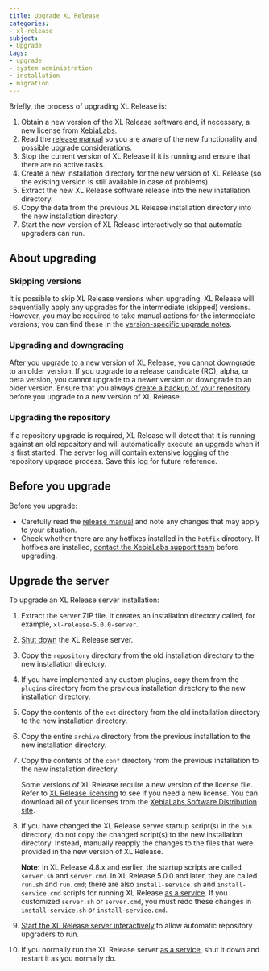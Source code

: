 ```yaml
---
title: Upgrade XL Release
categories:
- xl-release
subject:
- Upgrade
tags:
- upgrade
- system administration
- installation
- migration
---
```


Briefly, the process of upgrading XL Release is:

1. Obtain a new version of the XL Release software and, if necessary, a new license from [XebiaLabs](https://dist.xebialabs.com/).
1. Read the [release manual](/xl-release/latest/releasemanual.html) so you are aware of the new functionality and possible upgrade considerations.
1. Stop the current version of XL Release if it is running and ensure that there are no active tasks.
1. Create a new installation directory for the new version of XL Release (so the existing version is still available in case of problems).
1. Extract the new XL Release software release into the new installation directory.
1. Copy the data from the previous XL Release installation directory into the new installation directory.
1. Start the new version of XL Release interactively so that automatic upgraders can run.

## About upgrading

### Skipping versions

It is possible to skip XL Release versions when upgrading. XL Release will sequentially apply any upgrades for the intermediate (skipped) versions. However, you may be required to take manual actions for the intermediate versions; you can find these in the [version-specific upgrade notes](/xl-release/latest/upgrademanual.html).

### Upgrading and downgrading

After you upgrade to a new version of XL Release, you cannot downgrade to an older version. If you upgrade to a release candidate (RC), alpha, or beta version, you cannot upgrade to a newer version or downgrade to an older version. Ensure that you always [create a backup of your repository](/xl-release/how-to/back-up-xl-release.html) before you upgrade to a new version of XL Release.

### Upgrading the repository

If a repository upgrade is required, XL Release will detect that it is running against an old repository and will automatically execute an upgrade when it is first started. The server log will contain extensive logging of the repository upgrade process. Save this log for future reference.

## Before you upgrade

Before you upgrade:

* Carefully read the [release manual](/xl-release/latest/releasemanual.html) and note any changes that may apply to your situation.
* Check whether there are any hotfixes installed in the `hotfix` directory. If hotfixes are installed, [contact the XebiaLabs support team](https://support.xebialabs.com/hc/en-us/requests/new) before upgrading.

## Upgrade the server

To upgrade an XL Release server installation:

1. Extract the server ZIP file. It creates an installation directory called, for example, `xl-release-5.0.0-server`.

1. [Shut down](/xl-release/how-to/shut-down-xl-release.html) the XL Release server.

1. Copy the `repository` directory from the old installation directory to the new installation directory.

1. If you have implemented any custom plugins, copy them from the `plugins` directory from the previous installation directory to the new installation directory.

1. Copy the contents of the `ext` directory from the old installation directory to the new installation directory.

1. Copy the entire `archive` directory from the previous installation to the new installation directory.

1. Copy the contents of the `conf` directory from the previous installation to the new installation directory.

    Some versions of XL Release require a new version of the license file. Refer to [XL Release licensing](/xl-release/concept/xl-release-licensing.html#license-types) to see if you need a new license. You can download all of your licenses from the [XebiaLabs Software Distribution site](https://dist.xebialabs.com/).

1. If you have changed the XL Release server startup script(s) in the `bin` directory, do not copy the changed script(s) to the new installation directory. Instead, manually reapply the changes to the files that were provided in the new version of XL Release.

    **Note:** In XL Release 4.8.x and earlier, the startup scripts are called `server.sh` and `server.cmd`. In XL Release 5.0.0 and later, they are called `run.sh` and `run.cmd`; there are also `install-service.sh` and `install-service.cmd` scripts for running XL Release [as a service](/xl-release/how-to/install-xl-release-as-a-service.html). If you customized `server.sh` or `server.cmd`, you must redo these changes in `install-service.sh` or `install-service.cmd`.

1. [Start the XL Release server interactively](/xl-release/how-to/start-xl-release.html) to allow automatic repository upgraders to run.

1. If you normally run the XL Release server [as a service](/xl-release/how-to/install-xl-release-as-a-service.html), shut it down and restart it as you normally do.
